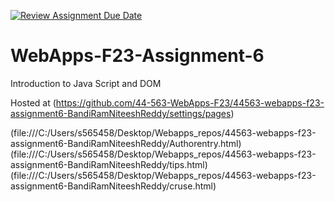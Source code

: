 [![Review Assignment Due Date](https://classroom.github.com/assets/deadline-readme-button-24ddc0f5d75046c5622901739e7c5dd533143b0c8e959d652212380cedb1ea36.svg)](https://classroom.github.com/a/b9NC0g7h)
# WebApps-F23-Assignment-6
Introduction to Java Script and DOM

Hosted at (https://github.com/44-563-WebApps-F23/44563-webapps-f23-assignment6-BandiRamNiteeshReddy/settings/pages)

(file:///C:/Users/s565458/Desktop/Webapps_repos/44563-webapps-f23-assignment6-BandiRamNiteeshReddy/Authorentry.html)
(file:///C:/Users/s565458/Desktop/Webapps_repos/44563-webapps-f23-assignment6-BandiRamNiteeshReddy/tips.html)
(file:///C:/Users/s565458/Desktop/Webapps_repos/44563-webapps-f23-assignment6-BandiRamNiteeshReddy/cruse.html)